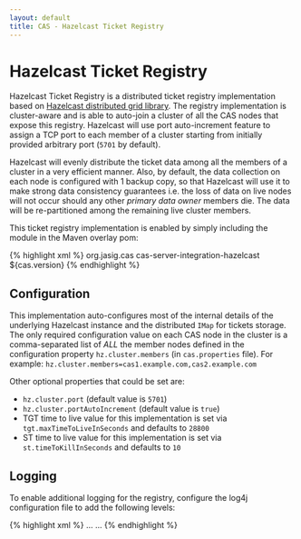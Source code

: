 ```yaml
---
layout: default
title: CAS - Hazelcast Ticket Registry
---
```


# Hazelcast Ticket Registry

Hazelcast Ticket Registry is a distributed ticket registry implementation based on [Hazelcast distributed grid library](http://hazelcast.org/). The registry implementation is cluster-aware and is able to auto-join a cluster of all the CAS nodes that expose this registry. Hazelcast will use port auto-increment feature to assign a TCP port to each member of a cluster starting from initially provided arbitrary port (`5701` by default).

Hazelcast will evenly distribute the ticket data among all the members of a cluster in a very efficient manner. Also, by default, the data collection on each node is configured with 1 backup copy, so that Hazelcast will use it to make strong data consistency guarantees i.e. the loss of data on live nodes will not occur should any other *primary data owner* members die. The data will be re-partitioned among the remaining live cluster members.

This ticket registry implementation is enabled by simply including the module in the Maven overlay pom:

{% highlight xml %}
<dependency>
    <groupId>org.jasig.cas</groupId>
    <artifactId>cas-server-integration-hazelcast</artifactId>
    <version>${cas.version}</version>
</dependency>
{% endhighlight %}

## Configuration

This implementation auto-configures most of the internal details of the underlying Hazelcast instance and the distributed `IMap` for tickets storage.
The only required configuration value on each CAS node in the cluster is a comma-separated list of *ALL* the member nodes defined in the configuration 
property `hz.cluster.members` (in `cas.properties` file). For example: `hz.cluster.members=cas1.example.com,cas2.example.com`

Other optional properties that could be set are:

* `hz.cluster.port` (default value is `5701`)
* `hz.cluster.portAutoIncrement` (default value is `true`)
* TGT time to live value for this implementation is set via `tgt.maxTimeToLiveInSeconds` and defaults to `28800`
* ST time to live value for this implementation is set via `st.timeToKillInSeconds` and defaults to `10`
 
## Logging
To enable additional logging for the registry, configure the log4j configuration file to add the following
levels:

{% highlight xml %}
...
<Logger name="com.hazelcast" level="debug" additivity="false">
    <AppenderRef ref="console"/>
    <AppenderRef ref="file"/>
</Logger>
...
{% endhighlight %}
  
  
